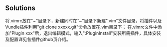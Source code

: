 ## Solutions
将.vimrc放在"~"目录下，新建同时在“~”目录下新建".vim"文件目录，将插件以及Vundle插件利用"git clone xxxxx.git"命令放置在.vim目录下；
在.vimrc文件中添加"Plugin xxx"后，退出编辑模式，输入":PluginInstall"安装所需插件，具体安装及配置详见各插件github页介绍。

